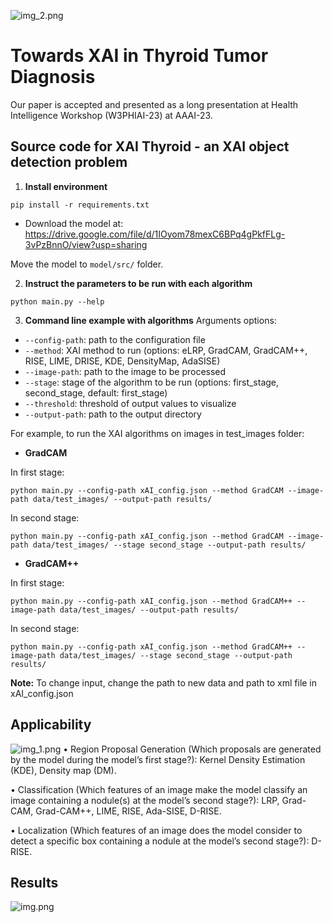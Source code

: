 ![img_2.png](img_2.png)
# Towards XAI in Thyroid Tumor Diagnosis #
Our paper is accepted and presented as a long presentation at Health Intelligence Workshop (W3PHIAI-23) at AAAI-23.
## Source code for XAI Thyroid - an XAI object detection problem ##

1. **Install environment**

```
pip install -r requirements.txt
```

- Download the model at: https://drive.google.com/file/d/1IOyom78mexC6BPq4gPkfFLg-3vPzBnnO/view?usp=sharing

Move the model to ``model/src/`` folder.

2. **Instruct the parameters to be run with each algorithm**

```
python main.py --help
```

3. **Command line example with algorithms**
   Arguments options:

- `--config-path`: path to the configuration file
- `--method`: XAI method to run (options: eLRP, GradCAM, GradCAM++, RISE, LIME, DRISE, KDE, DensityMap, AdaSISE)
- `--image-path`: path to the image to be processed
- `--stage`: stage of the algorithm to be run (options: first_stage, second_stage, default: first_stage)
- `--threshold`: threshold of output values to visualize
- `--output-path`: path to the output directory

For example, to run the XAI algorithms on images in test_images folder:

- **GradCAM**

In first stage:

``` 
python main.py --config-path xAI_config.json --method GradCAM --image-path data/test_images/ --output-path results/
```

In second stage:

```
python main.py --config-path xAI_config.json --method GradCAM --image-path data/test_images/ --stage second_stage --output-path results/
```

- **GradCAM++**

In first stage:

```
python main.py --config-path xAI_config.json --method GradCAM++ --image-path data/test_images/ --output-path results/
```

In second stage:

```
python main.py --config-path xAI_config.json --method GradCAM++ --image-path data/test_images/ --stage second_stage --output-path results/

```

**Note:** To change input, change the path to new data and path to xml file in xAI_config.json

## Applicability
![img_1.png](img_1.png)
• Region Proposal Generation (Which proposals are generated by the model during the model’s first stage?): Kernel Density Estimation (KDE), Density map (DM).

• Classification (Which features of an image make the model classify an image containing a nodule(s) at the model’s second stage?): LRP, Grad-CAM, Grad-CAM++, LIME, RISE, Ada-SISE, D-RISE.

• Localization (Which features of an image does the model consider to detect a specific box containing a nodule at the model’s second stage?): D-RISE.
## Results 
![img.png](img.png)
